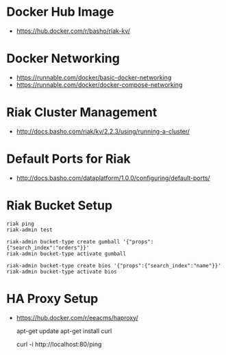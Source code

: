 
# Docker Hub Image

* https://hub.docker.com/r/basho/riak-kv/

# Docker Networking

* https://runnable.com/docker/basic-docker-networking
* https://runnable.com/docker/docker-compose-networking

# Riak Cluster Management

* http://docs.basho.com/riak/kv/2.2.3/using/running-a-cluster/

# Default Ports for Riak

* http://docs.basho.com/dataplatform/1.0.0/configuring/default-ports/

# Riak Bucket Setup

	riak ping
	riak-admin test

	riak-admin bucket-type create gumball '{"props":{"search_index":"orders"}}'
	riak-admin bucket-type activate gumball	

	riak-admin bucket-type create bios '{"props":{"search_index":"name"}}'
	riak-admin bucket-type activate bios	

# HA Proxy Setup

* https://hub.docker.com/r/eeacms/haproxy/

	apt-get update
	apt-get install curl
	
	curl -i http://localhost:80/ping



